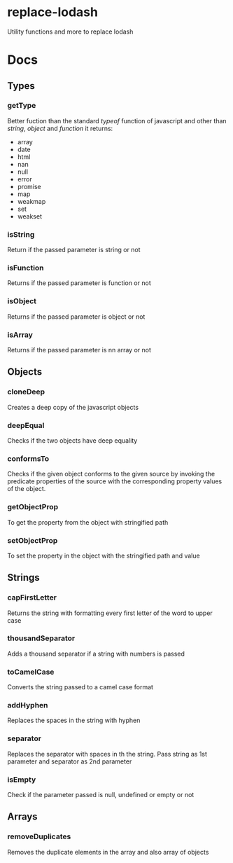 # replace-lodash
Utility functions and more to replace lodash

# Docs

## Types

### getType

Better fuction than the standard <i>typeof</i> function of javascript and other than <i>string</i>, <i>object</i> and <i>function</i> it returns:

<ul>
  <li>array</li>
  <li>date</li>
  <li>html</li>
  <li>nan</li>
  <li>null</li>
  <li>error</li>
  <li>promise</li>
  <li>map</li>
  <li>weakmap</li>
  <li>set</li>
  <li>weakset</li>
</ul>

### isString
Return if the passed parameter is string or not

### isFunction
Returns if the passed parameter is function or not

### isObject
Returns if the passed parameter is object or not

### isArray
Returns if the passed parameter is nn array or not

## Objects

### cloneDeep
Creates a deep copy of the javascript objects

### deepEqual
Checks if the two objects have deep equality

### conformsTo
Checks if the given object conforms to the given source by invoking the predicate properties of the source with the corresponding property values of the object.

### getObjectProp
To get the property from the object with stringified path

### setObjectProp
To set the property in the object with the stringified path and value

## Strings

### capFirstLetter
Returns the string with formatting every first letter of the word to upper case

### thousandSeparator
Adds a thousand separator if a string with numbers is passed

### toCamelCase
Converts the string passed to a camel case format

### addHyphen
Replaces the spaces in the string with hyphen

### separator
Replaces the separator with spaces in th the string. Pass string as 1st parameter and separator as 2nd parameter

### isEmpty
Check if the parameter passed is null, undefined or empty or not

## Arrays

### removeDuplicates
Removes the duplicate elements in the array and also array of objects
